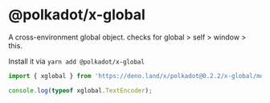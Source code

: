 # @polkadot/x-global

A cross-environment global object. checks for global > self > window > this.

Install it via `yarn add @polkadot/x-global`

```js
import { xglobal } from 'https://deno.land/x/polkadot@0.2.2/x-global/mod.ts';

console.log(typeof xglobal.TextEncoder);
```
